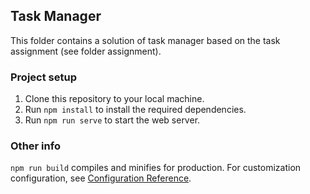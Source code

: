 ## Task Manager

This folder contains a solution of task manager based on the task assignment (see folder assignment).

### Project setup

1. Clone this repository to your local machine.
2. Run `npm install` to install the required dependencies.
3. Run `npm run serve` to start the web server.

### Other info

`npm run build` compiles and minifies for production.
For customization configuration, see [Configuration Reference](https://cli.vuejs.org/config/).